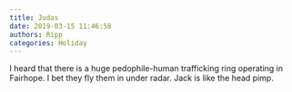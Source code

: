 ```yaml
---
title: Judas
date: 2019-03-15 11:46:58
authors: Ripp
categories: Holiday
---
```


 I heard that there is a huge pedophile-human trafficking ring operating in Fairhope. I bet they fly them in under radar. Jack is like the head pimp.